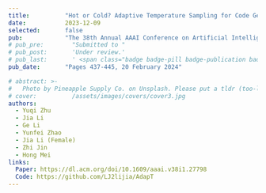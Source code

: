 ```yaml
---
title:          "Hot or Cold? Adaptive Temperature Sampling for Code Generation with Large Language Models"
date:           2023-12-09
selected:       false
pub:            "The 38th Annual AAAI Conference on Artificial Intelligence (AAAI 2024)"
# pub_pre:        "Submitted to "
# pub_post:       'Under review.'
# pub_last:       ' <span class="badge badge-pill badge-publication badge-success">CCF-A</span>'
pub_date:       "Pages 437-445, 20 February 2024"

# abstract: >-
#   Photo by Pineapple Supply Co. on Unsplash. Please put a tldr (too-long-didnt-read, 1~2 sentences) of your publication here. It is not recommended to put the actual abstract here because it is usually too long to fit in. $\LaTeX$ is supported. $a=b+c$.
# cover:          /assets/images/covers/cover3.jpg
authors:
  - Yuqi Zhu
  - Jia Li
  - Ge Li
  - Yunfei Zhao
  - Jia Li (Female)
  - Zhi Jin
  - Hong Mei
links:
  Paper: https://dl.acm.org/doi/10.1609/aaai.v38i1.27798
  Code: https://github.com/LJ2lijia/AdapT
---
```

